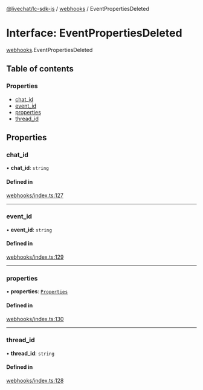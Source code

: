 [@livechat/lc-sdk-js](../README.md) / [webhooks](../modules/webhooks.md) / EventPropertiesDeleted

# Interface: EventPropertiesDeleted

[webhooks](../modules/webhooks.md).EventPropertiesDeleted

## Table of contents

### Properties

- [chat\_id](webhooks.EventPropertiesDeleted.md#chat_id)
- [event\_id](webhooks.EventPropertiesDeleted.md#event_id)
- [properties](webhooks.EventPropertiesDeleted.md#properties)
- [thread\_id](webhooks.EventPropertiesDeleted.md#thread_id)

## Properties

### chat\_id

• **chat\_id**: `string`

#### Defined in

[webhooks/index.ts:127](https://github.com/livechat/lc-sdk-js/blob/951da85/src/webhooks/index.ts#L127)

___

### event\_id

• **event\_id**: `string`

#### Defined in

[webhooks/index.ts:129](https://github.com/livechat/lc-sdk-js/blob/951da85/src/webhooks/index.ts#L129)

___

### properties

• **properties**: [`Properties`](objects.Properties.md)

#### Defined in

[webhooks/index.ts:130](https://github.com/livechat/lc-sdk-js/blob/951da85/src/webhooks/index.ts#L130)

___

### thread\_id

• **thread\_id**: `string`

#### Defined in

[webhooks/index.ts:128](https://github.com/livechat/lc-sdk-js/blob/951da85/src/webhooks/index.ts#L128)
